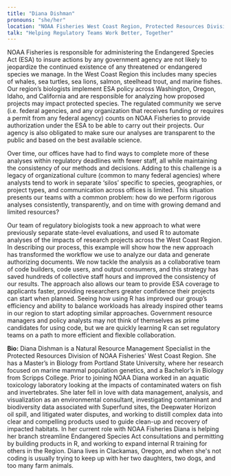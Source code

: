 ```yaml
---
title: "Diana Dishman"
pronouns: "she/her"
location: "NOAA Fisheries West Coast Region, Protected Resources Division, Portland Branch"
talk: "Helping Regulatory Teams Work Better, Together"
---
```


NOAA Fisheries is responsible for administering the Endangered Species Act (ESA) to insure actions by any government agency are not likely to jeopardize the continued existence of any threatened or endangered species we manage. In the West Coast Region this includes many species of whales, sea turtles, sea lions, salmon, steelhead trout, and marine fishes. Our region’s biologists implement ESA policy across Washington, Oregon, Idaho, and California and are responsible for analyzing how proposed projects may impact protected species. The regulated community we serve (i.e. federal agencies, and any organization that receives funding or requires a permit from any federal agency) counts on NOAA Fisheries to provide authorization under the ESA to be able to carry out their projects. Our agency is also obligated to make sure our analyses are transparent to the public and based on the best available science. 

Over time, our offices have had to find ways to complete more of these analyses within regulatory deadlines with fewer staff, all while maintaining the consistency of our methods and decisions. Adding to this challenge is a legacy of organizational culture (common to many federal agencies) where analysts tend to work in separate ‘silos’ specific to species, geographies, or project types, and communication across offices is limited. This situation presents our teams with a common problem: how do we perform rigorous analyses consistently, transparently, and on time with growing demand and limited resources?

Our team of regulatory biologists took a new approach to what were previously separate state-level evaluations, and used R to automate analyses of the impacts of research projects across the West Coast Region. In describing our process, this example will show how the new approach has transformed the workflow we use to analyze our data and generate authorizing documents. We now tackle the analysis as a collaborative team of code builders, code users, and output consumers, and this strategy has saved hundreds of collective staff hours and improved the consistency of our results. The approach also allows our team to provide ESA coverage to applicants faster, providing researchers greater confidence their projects can start when planned. Seeing how using R has improved our group’s efficiency and ability to balance workloads has already inspired other teams in our region to start adopting similar approaches. Government resource managers and policy analysts may not think of themselves as prime candidates for using code, but we are quickly learning R can set regulatory teams on a path to more efficient and flexible collaboration.

__Bio:__ Diana Dishman is a Natural Resource Management Specialist in the Protected Resources Division of NOAA Fisheries' West Coast Region. She has a Master’s in Biology from Portland State University, where her research focused on marine mammal population genetics, and a Bachelor’s in Biology from Scripps College. Prior to joining NOAA Diana worked in an aquatic toxicology laboratory looking at the impacts of contaminated waters on fish and invertebrates. She later fell in love with data management, analysis, and visualization as an environmental consultant, investigating contaminant and biodiversity data associated with Superfund sites, the Deepwater Horizon oil spill, and litigated water disputes, and working to distill complex data into clear and compelling products used to guide clean-up and recovery of impacted habitats. In her current role with NOAA Fisheries Diana is helping her branch streamline Endangered Species Act consultations and permitting by building products in R, and working to expand internal R training for others in the Region. Diana lives in Clackamas, Oregon, and when she's not coding is usually trying to keep up with her two daughters, two dogs, and too many farm animals.

